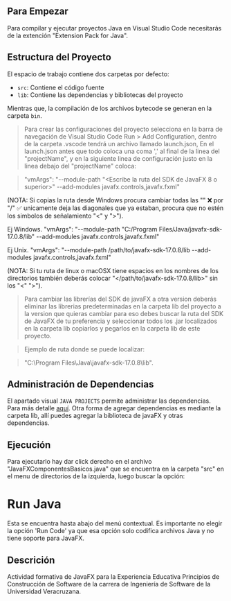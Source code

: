 ## Para Empezar

Para compilar y ejecutar proyectos Java en Visual Studio Code necesitarás de la extención "Extension Pack for Java".

## Estructura del Proyecto

El espacio de trabajo contiene dos carpetas por defecto:

- `src`: Contiene el código fuente
- `lib`: Contiene las dependencias y bibliotecas del proyecto

Mientras que, la compilación de los archivos bytecode se generan en la carpeta `bin`.

> Para crear las configuraciones del proyecto selecciona en la barra de navegación de Visual Studio Code Run > Add Configuration, dentro de la carpeta .vscode tendrá un archivo llamado launch.json, En el launch.json antes que todo coloca una coma ',' al final de la linea del "projectName", y en la siguiente linea de configuración justo en la linea debajo del "projectName" coloca:

> "vmArgs": "--module-path \"<Escribe la ruta del SDK de JavaFX 8 o superior>\" --add-modules javafx.controls,javafx.fxml"

(NOTA: Si copias la ruta desde Windows procura cambiar todas las "\" ❌ por "/" ✅ unicamente deja las diagonales que ya estaban, procura que no estén los simbolos de señalamiento "<" y ">").

Ej Windows. "vmArgs": "--module-path \"C:/Program Files/Java/javafx-sdk-17.0.8/lib\" --add-modules javafx.controls,javafx.fxml"

Ej Unix. "vmArgs": "--module-path /path/to/javafx-sdk-17.0.8/lib --add-modules javafx.controls,javafx.fxml"

(NOTA: Si tu ruta de linux o macOSX tiene espacios en los nombres de los directorios también deberás colocar \"</path/to/javafx-sdk-17.0.8/lib>\" sin los "<" ">").

> Para cambiar las librerías del SDK de javaFX a otra version deberás eliminar las librerias predeterminadas en la carpeta lib del proyecto a la version que quieras cambiar para eso debes buscar la ruta del SDK de JavaFX de tu preferencia y seleccionar todos los .jar localizados en la carpeta lib copiarlos y pegarlos en la carpeta lib de este proyecto.

> Ejemplo de ruta donde se puede localizar:

> "C:\Program Files\Java\javafx-sdk-17.0.8\lib".

## Administración de Dependencias

El apartado visual `JAVA PROJECTS` permite administrar las dependencias. Para más detalle [aquí](https://github.com/microsoft/vscode-java-dependency#manage-dependencies). Otra forma de agregar dependencias es mediante la carpeta lib, allí puedes agregar la biblioteca de javaFX y otras dependencias.

## Ejecución

Para ejecutarlo hay dar click derecho en el archivo "JavaFXComponentesBasicos.java" que se encuentra en la carpeta "src" en el menu de directorios de la izquierda, luego buscar la opción:

# Run Java

Esta se encuentra hasta abajo del menú contextual. Es importante no elegir la opción 'Run Code' ya que esa opción solo codifica archivos Java y no tiene soporte para JavaFX.

## Descrición

Actividad formativa de JavaFX para la Experiencia Educativa Principios de Construcción de Software de la carrera de Ingeniería de Software de la Universidad Veracruzana.
